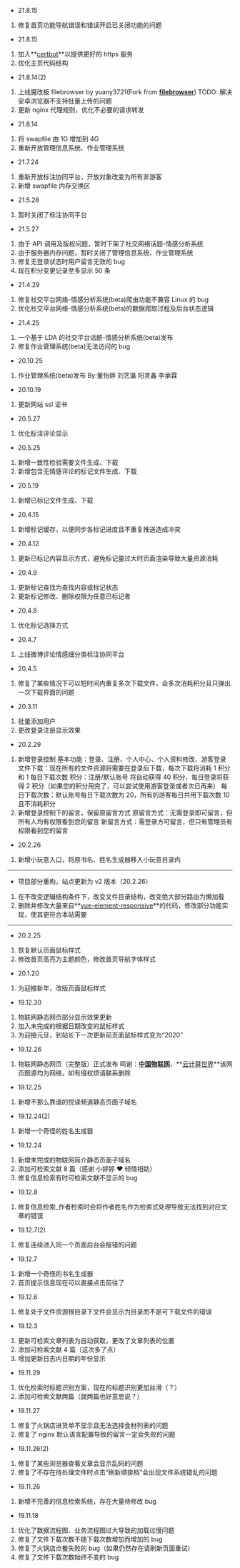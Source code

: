 <!--
author: yuany3721
date: 2021-08-16
title: 21.08.16前累积更新日志
tags: Web 更新日志
summary: 21.08.16前累积更新日志
-->

- 21.8.15

1.  修复首页功能导航错误和错误开启已关闭功能的问题

- 21.8.15

1.  加入**[certbot](https://github.com/certbot/certbot)**以提供更好的 https 服务
2.  优化主页代码结构

- 21.8.14(2)

1.  上线魔改板 filebrowser by yuany3721(Fork from **[filebrowser](https://github.com/filebrowser/filebrowser)**) TODO: 解决安卓浏览器不支持批量上传的问题
2.  更新 nginx 代理规则，优化不必要的请求转发

- 21.8.14

1.  将 swapfile 由 1G 增加到 4G
2.  重新开放管理信息系统、作业管理系统

- 21.7.24

1.  重新开放标注协同平台，开放对象改变为所有非游客
2.  新增 swapfile 内存交换区

- 21.5.28

1.  暂时关闭了标注协同平台

- 21.5.27

1.  由于 API 调用及版权问题，暂时下架了社交网络话题-情感分析系统
2.  由于服务器内存问题，暂时关闭了管理信息系统、作业管理系统
3.  修复无登录状态时用户留言无效的 bug
4.  现在积分变更记录至多显示 50 条

- 21.4.29

1.  修复社交平台网络-情感分析系统(beta)爬虫功能不兼容 Linux 的 bug
2.  优化社交平台网络-情感分析系统(beta)的数据爬取过程及后台状态逻辑

- 21.4.25

1.  一个基于 LDA 的社交平台话题-情感分析系统(beta)发布
2.  修复作业管理系统(beta)无法访问的 bug

- 20.10.25

1.  作业管理系统(beta)发布 By:董怡婷 刘艺瀛 阳灵鑫 李承霖

- 20.10.19

1.  更新网站 ssl 证书

- 20.5.27

1.  优化标注评论显示

- 20.5.25

1.  新增一致性检验需要文件生成、下载
2.  新增包含无情感评论的标记文件生成、下载

- 20.5.19

1.  新增已标记文件生成、下载

- 20.4.15

1.  新增标记缓存，以便同步各标记进度且不重复推送造成冲突

- 20.4.12

1.  更新已标记内容显示方式，避免标记量过大时页面渲染导致大量资源消耗

- 20.4.9

1.  更新标记查找为查找内容或标记状态
2.  更新标记修改、删除权限为任意已标记者

- 20.4.8

1.  优化标记选择方式

- 20.4.7

1.  上线微博评论情感细分类标注协同平台

- 20.4.5

1.  修复了某些情况下可以短时间内重复多次下载文件，会多次消耗积分且只弹出一次下载界面的问题

- 20.3.11

1.  批量添加用户
2.  更改登录注册显示效果

- 20.2.29

1.  新增登录控制 基本功能：登录、注册、个人中心、个人资料修改、游客登录 文件下载：现在所有的文件资源将需要在登录后下载，每次下载将消耗 1 积分和 1 每日下载次数 积分：注册/默认账号 将自动获得 40 积分，每日登录将获得 2 积分（如果您的积分用完了，可以尝试使用游客登录或者次日再来） 每日下载次数：默认账号每日下载次数为 20，所有的游客每日共用下载次数 10 且不消耗积分
2.  新增登录控制下的留言，保留原留言方式 原留言方式：无需登录即可留言，但所有人均有权限看到您的留言 新留言方式：需登录方可留言，但只有管理员有权限看到您的留言

- 20.2.26

1.  新增小玩意入口，将原书名、姓名生成器移入小玩意目录内

---

- 项目部分重构，站点更新为 v2 版本（20.2.26）

1.  在不改变逻辑结构条件下，改变文件目录结构，改变绝大部分路由为懒加载
2.  删除并修改大量来自**[vue-element-responsive](https://github.com/caochangkui/vue-element-responsive-demo)**的代码，修改部分功能实现，使其更符合本站需要

---

- 20.2.25

1.  恢复默认页面鼠标样式
2.  修改首页高亮为主题颜色，修改首页导航字体样式

- 20.1.20

1.  为迎接新年，改版页面鼠标样式

- 19.12.30

1.  物联网静态网页部分显示效果更新
2.  加入未完成的根据日期改变的鼠标样式
3.  为迎接元旦，到站长下一次更新前页面鼠标样式变为“2020”

- 19.12.26

1.  物联网静态网页（完整版）正式发布 鸣谢：**[中国物联网](http://www.iotcn.org.cn/)**、**[云计算世界](http://www.chinacloud.cn/)**该网页图源均为网络，如有侵权烦请联系删除

- 19.12.25

1.  新增不那么靠谱的悦读频道静态页面子域名

- 19.12.24(2)

1.  新增一个奇怪的姓名生成器

- 19.12.24

1.  新增未完成的物联网简介静态页面子域名
2.  添加可检索文献 8 篇（感谢 小婷婷 ♥ 倾情相助）
3.  修复信息检索有时可检索文献不显示的 bug

- 19.12.8

1.  修复信息检索\_作者检索时会将作者姓名作为检索式处理导致无法找到对应文章的错误

- 19.12.7(2)

1.  修复连续进入同一个页面后台会报错的问题

- 19.12.7

1.  新增一个奇怪的书名生成器
2.  首页提示信息现在可以直接点击前往了

- 19.12.6

1.  修复处于文件资源根目录下文件会显示为目录而不是可下载文件的错误

- 19.12.3

1.  更新可检索文章列表为自动获取，更改了文章列表的位置
2.  添加可检索文献 4 篇（这次多了点）
3.  增加更新日志内日期的年份显示

- 19.11.29

1.  优化检索时标题识别方案，现在的标题识别更加丝滑（？）
2.  添加可检索文献两篇（就两篇也好意思说？）

- 19.11.27

1.  修复了火锅店进货单不显示且无法选择食材列表的问题
2.  修复了 nginx 默认语言配置导致的留言一定会失败的问题

- 19.11.26(2)

1.  修复了某些浏览器查看文章会显示乱码的问题
2.  修复了不存在待处理文件时点击“刷新顺排档”会出现文件系统错乱的问题

- 19.11.26

1.  新增不完善的信息检索系统，存在大量待修改 bug

- 19.11.18

1.  优化了数据流程图、业务流程图过大导致的加载过慢问题
2.  修复了文件下载次数不随下载次数增加而增加的 bug
3.  修复了火锅店点餐失败的 bug（如果仍然存在请刷新页面重试）
4.  修复了文件下载次数始终不变的 bug
